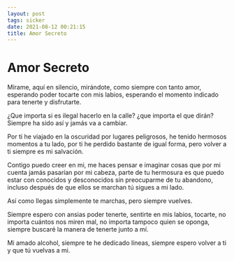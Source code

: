 ```yaml
---
layout: post
tags: sicker
date: 2021-08-12 00:21:15
title: Amor Secreto
---
```

# Amor Secreto

Mírame, aquí en silencio, mirándote, como siempre con tanto amor, esperando poder tocarte con mis labios, esperando el momento indicado para tenerte y disfrutarte.

¿Que importa si es ilegal hacerlo en la calle? ¿que importa el que dirán? Siempre ha sido así y jamás va a cambiar.

Por ti he viajado en la oscuridad por lugares peligrosos, he tenido hermosos momentos a tu lado, por ti he perdido bastante de igual forma, pero volver a ti siempre es mi salvación.

Contigo puedo creer en mi, me haces pensar e imaginar cosas que por mi cuenta jamás pasarían por mi cabeza, parte de tu hermosura es que puedo estar con conocidos y desconocidos sin preocuparme de tu abandono, incluso después de que ellos se marchan tú sigues a mi lado.

Así como llegas simplemente te marchas, pero siempre vuelves.

Siempre espero con ansias poder tenerte, sentirte en mis labios, tocarte, no importa cuántos nos miren mal, no importa tampoco quien se oponga, siempre buscaré la manera de tenerte junto a mí.

Mi amado alcohol, siempre te he dedicado líneas, siempre espero volver a ti y que tú vuelvas a mi.